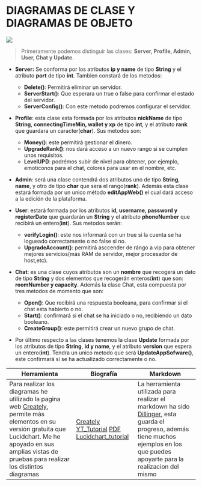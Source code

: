 # DIAGRAMAS DE CLASE Y DIAGRAMAS DE OBJETO

![](https://i.imgur.com/sMH8lWy.png)
>Primeramente podemos distinguir las clases: **Server, Profile, Admin, User, Chat y Update**.
* **Server:** Se conforma por los atributos **ip y name** de tipo **String** y el atributo **port** de tipo **int**.
Tambien constará de los metodos:
    * **Delete()**: Permitirá eliminar un servidor.
    * **ServerStart()**: Que esperara un true o false para confirmar el estado del servidor.
    *  **ServerConfig()**: Con este metodo podremos configurar el servidor.

* **Profile**: esta clase esta formada por los atributos **nickName** de tipo **String**, **connectingTimeMin, wallet y xp** de tipo **int**, y el atributo **rank** que guardara un caracter(**char**).
Sus metodos son:
    * **Money()**: este permitirá gestionar el dinero.
    * **UpgradeRank()**: nos dará acceso a un nuevo rango si se cumplen unos requisitos.
    * **LevelUP()**: podrémos subir de nivel para obtener, por ejemplo, emoticonos para el chat, colores para usar en el nombre, etc.

* **Admin**: será una clase contendrá dos atributos uno de tipo **String**, **name**, y otro de tipo **char** que sera el rango(**rank**).
Además esta clase estará formada por un unico método **editAppWeb()** el cual dará acceso a la edición de la plataforma.

* **User**: estará formada por los atributos **id, username, password y registerDate** que guardarán un **String** y el atributo **phoneNumber** que recibirá un entero(**int**).
Sus metodos serán:
    * **verifyLogin()**: este nos informará con un true si la cuenta se ha logueado correctamente o no false si no.
    *  **UpgradeAccount()**: permitirá asccender de rángo a vip para obtener mejores servicios(más RAM de servidor, mejor procesador de host,etc).

* **Chat**: es una clase cuyos atributos son un **nombre** que recogerá un dato de tipo **String** y dos elementos que recogerán enteros(**int**) que son: **roomNumber y capacity**.
Además la clase Chat, esta compuesta por tres metodos de momento que son:
    * **Open()**: Que recibirá una respuesta booleana, para confirmar si el chat esta habierto o no.
    * **Start()**: confirmará si el chat se ha iniciado o no, recibiendo un dato booleano.
    * **CreateGroup()**: este permitirá crear un nuevo grupo de chat.

* Por último respecto a las clases tenemos la clase **Update** formada por los atributos de tipo **String**, **id y name**, y el atributo **version** que espera un entero(**int**).
Tendra un unico metodo que será **UpdateAppSofware()**, este confirmará si se ha actualizado correctamente o no.

| Herramienta | Biografía | Markdown|
| ------ | ------ | ------ |
| Para realizar los diagramas he utilizado la pagina web [Creately](https://app.creately.com/), permite más elementos en su versión gratuita que Lucidchart. Me he apoyado en sus amplias vistas de pruebas para realizar los distintos diagramas | [Creately](https://app.creately.com/) [YT_Tutorial](https://www.youtube.com/watch?v=lFUfufCMLfM) [PDF](https://www.teatroabadia.com/es/uploads/documentos/iagramas_del_uml.pdf) [Lucidchart_tutorial](https://www.lucidchart.com/pages/es/que-es-el-lenguaje-unificado-de-modelado-uml)|La herramienta utilizada para realizar el markdown ha sido [Dillinger](https://dillinger.io/), esta guarda el progreso, además tiene muchos ejemplos en los que puedes apoyarte para la realizacion del mismo|
